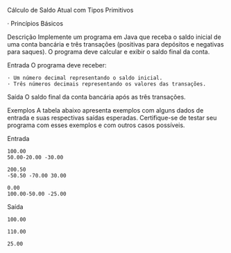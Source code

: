 
Cálculo de Saldo Atual com Tipos Primitivos

· Princípios Básicos



Descrição
    Implemente um programa em Java que receba o saldo inicial de uma conta
    bancária e três transações (positivas para depósitos e negativas para
    saques). O programa deve calcular e exibir o saldo final da conta.

Entrada
    O programa deve receber:

    · Um número decimal representando o saldo inicial.
    · Três números decimais representando os valores das transações.

Saída
    O saldo final da conta bancária após as três transações.

Exemplos
    A tabela abaixo apresenta exemplos com alguns dados de entrada e suas
    respectivas saídas esperadas. Certifique-se de testar seu programa com
    esses exemplos e com outros casos possíveis.

Entrada

    100.00
    50.00-20.00 -30.00

    200.50
    -50.50 -70.00 30.00

    0.00
    100.00-50.00 -25.00

Saída

    100.00

    110.00

    25.00